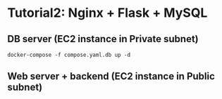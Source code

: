 # Tutorial2: Nginx + Flask + MySQL

## DB server (EC2 instance in Private subnet)

```
docker-compose -f compose.yaml.db up -d
```

## Web server + backend (EC2 instance in Public subnet)